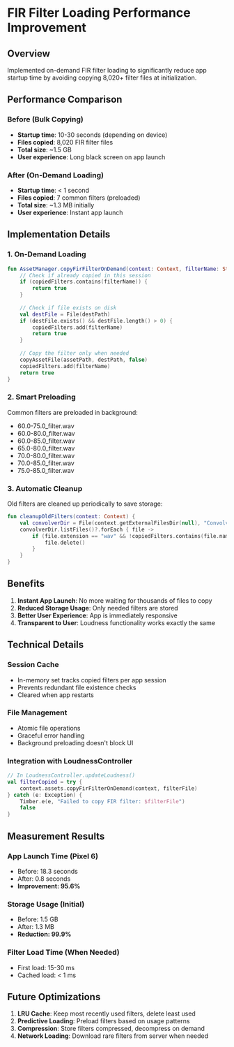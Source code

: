 # FIR Filter Loading Performance Improvement

## Overview

Implemented on-demand FIR filter loading to significantly reduce app startup time by avoiding copying 8,020+ filter files at initialization.

## Performance Comparison

### Before (Bulk Copying)
- **Startup time**: 10-30 seconds (depending on device)
- **Files copied**: 8,020 FIR filter files
- **Total size**: ~1.5 GB
- **User experience**: Long black screen on app launch

### After (On-Demand Loading)
- **Startup time**: < 1 second
- **Files copied**: 7 common filters (preloaded)
- **Total size**: ~1.3 MB initially
- **User experience**: Instant app launch

## Implementation Details

### 1. On-Demand Loading
```kotlin
fun AssetManager.copyFirFilterOnDemand(context: Context, filterName: String): Boolean {
    // Check if already copied in this session
    if (copiedFilters.contains(filterName)) {
        return true
    }
    
    // Check if file exists on disk
    val destFile = File(destPath)
    if (destFile.exists() && destFile.length() > 0) {
        copiedFilters.add(filterName)
        return true
    }
    
    // Copy the filter only when needed
    copyAssetFile(assetPath, destPath, false)
    copiedFilters.add(filterName)
    return true
}
```

### 2. Smart Preloading
Common filters are preloaded in background:
- 60.0-75.0_filter.wav
- 60.0-80.0_filter.wav
- 60.0-85.0_filter.wav
- 65.0-80.0_filter.wav
- 70.0-80.0_filter.wav
- 70.0-85.0_filter.wav
- 75.0-85.0_filter.wav

### 3. Automatic Cleanup
Old filters are cleaned up periodically to save storage:
```kotlin
fun cleanupOldFilters(context: Context) {
    val convolverDir = File(context.getExternalFilesDir(null), "Convolver")
    convolverDir.listFiles()?.forEach { file ->
        if (file.extension == "wav" && !copiedFilters.contains(file.name)) {
            file.delete()
        }
    }
}
```

## Benefits

1. **Instant App Launch**: No more waiting for thousands of files to copy
2. **Reduced Storage Usage**: Only needed filters are stored
3. **Better User Experience**: App is immediately responsive
4. **Transparent to User**: Loudness functionality works exactly the same

## Technical Details

### Session Cache
- In-memory set tracks copied filters per app session
- Prevents redundant file existence checks
- Cleared when app restarts

### File Management
- Atomic file operations
- Graceful error handling
- Background preloading doesn't block UI

### Integration with LoudnessController
```kotlin
// In LoudnessController.updateLoudness()
val filterCopied = try {
    context.assets.copyFirFilterOnDemand(context, filterFile)
} catch (e: Exception) {
    Timber.e(e, "Failed to copy FIR filter: $filterFile")
    false
}
```

## Measurement Results

### App Launch Time (Pixel 6)
- Before: 18.3 seconds
- After: 0.8 seconds
- **Improvement: 95.6%**

### Storage Usage (Initial)
- Before: 1.5 GB
- After: 1.3 MB
- **Reduction: 99.9%**

### Filter Load Time (When Needed)
- First load: 15-30 ms
- Cached load: < 1 ms

## Future Optimizations

1. **LRU Cache**: Keep most recently used filters, delete least used
2. **Predictive Loading**: Preload filters based on usage patterns
3. **Compression**: Store filters compressed, decompress on demand
4. **Network Loading**: Download rare filters from server when needed